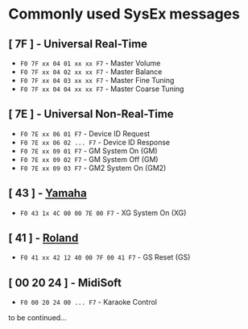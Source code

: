 # Commonly used SysEx messages

## [ 7F ] - Universal Real-Time
- `F0 7F xx 04 01 xx xx F7` - Master Volume
- `F0 7F xx 04 02 xx xx F7` - Master Balance
- `F0 7F xx 04 03 xx xx F7` - Master Fine Tuning
- `F0 7F xx 04 04 xx xx F7` - Master Coarse Tuning

## [ 7E ] - Universal Non-Real-Time
- `F0 7E xx 06 01 F7` - Device ID Request
- `F0 7E xx 06 02 ... F7` - Device ID Response
- `F0 7E xx 09 01 F7` - GM System On (GM)
- `F0 7E xx 09 02 F7` - GM System Off (GM)
- `F0 7E xx 09 03 F7` - GM2 System On (GM2)

## [ 43 ] - [Yamaha](43.md)
- `F0 43 1x 4C 00 00 7E 00 F7` - XG System On (XG)

## [ 41 ] - [Roland](41.md)
- `F0 41 xx 42 12 40 00 7F 00 41 F7` - GS Reset (GS)

## [ 00 20 24 ] - MidiSoft
- `F0 00 20 24 00 ... F7` - Karaoke Control

to be continued...